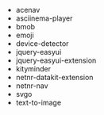 - acenav
- asciinema-player
- bmob
- emoji
- device-detector
- jquery-easyui
- jquery-easyui-extension
- kityminder
- netnr-datakit-extension
- netnr-nav
- svgo
- text-to-image